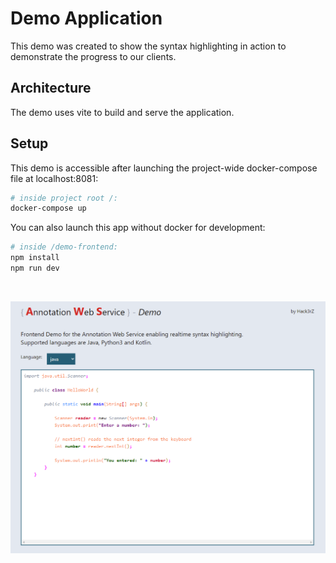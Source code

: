 # Demo Application

This demo was created to show the syntax highlighting in action to demonstrate the progress to our clients.


## Architecture
The demo uses vite to build and serve the application. 

## Setup

This demo is accessible after launching the project-wide docker-compose file at localhost:8081:

```bash
# inside project root /:
docker-compose up
```
You can also launch this app without docker for development:
```bash
# inside /demo-frontend:
npm install
npm run dev
```
<br>

![Architecture](./aws_demo_frontend.png)